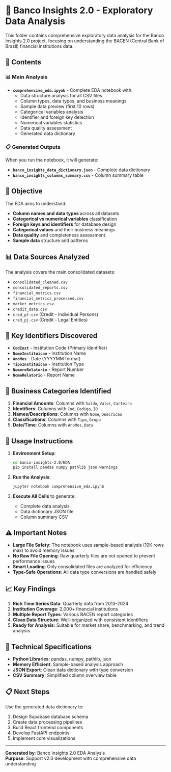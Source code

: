 # 🏦 Banco Insights 2.0 - Exploratory Data Analysis

This folder contains comprehensive exploratory data analysis for the Banco Insights 2.0 project, focusing on understanding the BACEN (Central Bank of Brazil) financial institutions data.

## 📁 Contents

### 📊 Main Analysis
- **`comprehensive_eda.ipynb`** - Complete EDA notebook with:
  - Data structure analysis for all CSV files
  - Column types, data types, and business meanings
  - Sample data preview (first 10 rows)
  - Categorical variables analysis
  - Identifier and foreign key detection
  - Numerical variables statistics
  - Data quality assessment
  - Generated data dictionary

### 📋 Generated Outputs
When you run the notebook, it will generate:
- **`banco_insights_data_dictionary.json`** - Complete data dictionary
- **`banco_insights_columns_summary.csv`** - Column summary table

## 🎯 Objective

The EDA aims to understand:
- **Column names and data types** across all datasets
- **Categorical vs numerical variables** classification
- **Foreign keys and identifiers** for database design
- **Categorical values** and their business meanings
- **Data quality** and completeness assessment
- **Sample data** structure and patterns

## 📊 Data Sources Analyzed

The analysis covers the main consolidated datasets:
- `consolidated_cleaned.csv`
- `consolidated_reports.csv`
- `financial_metrics.csv`
- `financial_metrics_processed.csv`
- `market_metrics.csv`
- `credit_data.csv`
- `cred_pf.csv` (Credit - Individual Persons)
- `cred_pj.csv` (Credit - Legal Entities)

## 🔑 Key Identifiers Discovered

- **`CodInst`** - Institution Code (Primary identifier)
- **`NomeInstituicao`** - Institution Name
- **`AnoMes`** - Date (YYYYMM format)
- **`TipoInstituicao`** - Institution Type
- **`NumeroRelatorio`** - Report Number
- **`NomeRelatorio`** - Report Name

## 💼 Business Categories Identified

1. **Financial Amounts**: Columns with `Saldo`, `Valor`, `Carteira`
2. **Identifiers**: Columns with `Cod`, `Codigo`, `ID`
3. **Names/Descriptions**: Columns with `Nome`, `Descricao`
4. **Classifications**: Columns with `Tipo`, `Grupo`
5. **Date/Time**: Columns with `AnoMes`, `Data`

## 🚀 Usage Instructions

1. **Environment Setup**:
   ```bash
   cd banco-insights-2.0/EDA
   pip install pandas numpy pathlib json warnings
   ```

2. **Run the Analysis**:
   ```bash
   jupyter notebook comprehensive_eda.ipynb
   ```

3. **Execute All Cells** to generate:
   - Complete data analysis
   - Data dictionary JSON file
   - Column summary CSV

## ⚠️ Important Notes

- **Large File Safety**: The notebook uses sample-based analysis (10K rows max) to avoid memory issues
- **No Raw File Opening**: Raw quarterly files are not opened to prevent performance issues
- **Smart Loading**: Only consolidated files are analyzed for efficiency
- **Type-Safe Operations**: All data type conversions are handled safely

## 📈 Key Findings

1. **Rich Time Series Data**: Quarterly data from 2013-2024
2. **Institution Coverage**: 2,000+ financial institutions
3. **Multiple Report Types**: Various BACEN report categories
4. **Clean Data Structure**: Well-organized with consistent identifiers
5. **Ready for Analysis**: Suitable for market share, benchmarking, and trend analysis

## 🔧 Technical Specifications

- **Python Libraries**: pandas, numpy, pathlib, json
- **Memory Efficient**: Sample-based analysis approach
- **JSON Export**: Clean data dictionary with type conversion
- **CSV Summary**: Simplified column overview table

## 📋 Next Steps

Use the generated data dictionary to:
1. Design Supabase database schema
2. Create data processing pipelines
3. Build React frontend components
4. Develop FastAPI endpoints
5. Implement core visualizations

---

**Generated by**: Banco Insights 2.0 EDA Analysis  
**Purpose**: Support v2.0 development with comprehensive data understanding